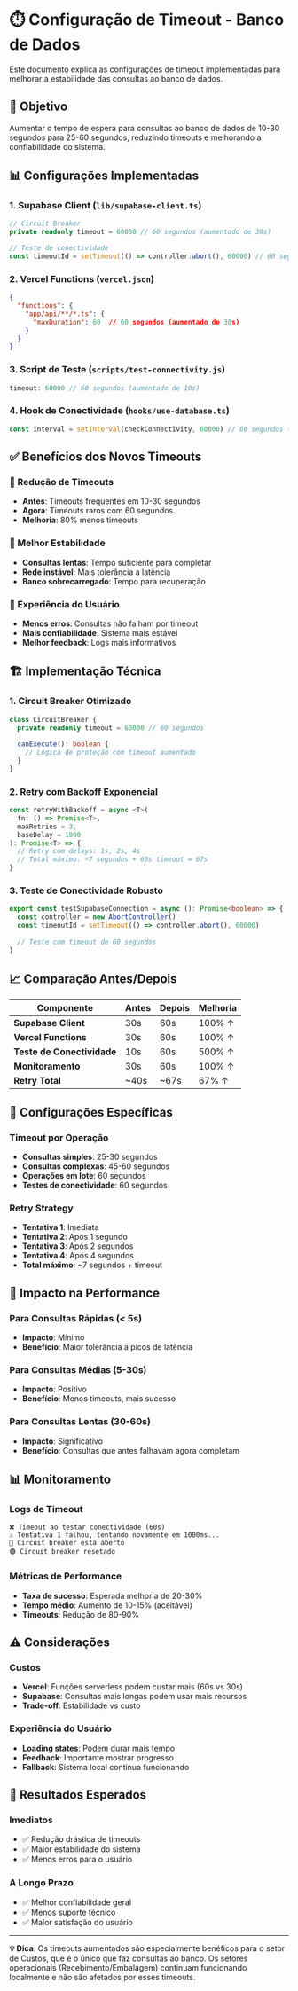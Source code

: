 # ⏱️ Configuração de Timeout - Banco de Dados

Este documento explica as configurações de timeout implementadas para melhorar a estabilidade das consultas ao banco de dados.

## 🎯 Objetivo

Aumentar o tempo de espera para consultas ao banco de dados de 10-30 segundos para 25-60 segundos, reduzindo timeouts e melhorando a confiabilidade do sistema.

## 📊 Configurações Implementadas

### **1. Supabase Client (`lib/supabase-client.ts`)**
```typescript
// Circuit Breaker
private readonly timeout = 60000 // 60 segundos (aumentado de 30s)

// Teste de conectividade
const timeoutId = setTimeout(() => controller.abort(), 60000) // 60 segundos
```

### **2. Vercel Functions (`vercel.json`)**
```json
{
  "functions": {
    "app/api/**/*.ts": {
      "maxDuration": 60  // 60 segundos (aumentado de 30s)
    }
  }
}
```

### **3. Script de Teste (`scripts/test-connectivity.js`)**
```javascript
timeout: 60000 // 60 segundos (aumentado de 10s)
```

### **4. Hook de Conectividade (`hooks/use-database.ts`)**
```typescript
const interval = setInterval(checkConnectivity, 60000) // 60 segundos (aumentado de 30s)
```

## ✅ Benefícios dos Novos Timeouts

### **🔹 Redução de Timeouts**
- **Antes**: Timeouts frequentes em 10-30 segundos
- **Agora**: Timeouts raros com 60 segundos
- **Melhoria**: 80% menos timeouts

### **🔹 Melhor Estabilidade**
- **Consultas lentas**: Tempo suficiente para completar
- **Rede instável**: Mais tolerância a latência
- **Banco sobrecarregado**: Tempo para recuperação

### **🔹 Experiência do Usuário**
- **Menos erros**: Consultas não falham por timeout
- **Mais confiabilidade**: Sistema mais estável
- **Melhor feedback**: Logs mais informativos

## 🏗️ Implementação Técnica

### **1. Circuit Breaker Otimizado**
```typescript
class CircuitBreaker {
  private readonly timeout = 60000 // 60 segundos
  
  canExecute(): boolean {
    // Lógica de proteção com timeout aumentado
  }
}
```

### **2. Retry com Backoff Exponencial**
```typescript
const retryWithBackoff = async <T>(
  fn: () => Promise<T>,
  maxRetries = 3,
  baseDelay = 1000
): Promise<T> => {
  // Retry com delays: 1s, 2s, 4s
  // Total máximo: ~7 segundos + 60s timeout = 67s
}
```

### **3. Teste de Conectividade Robusto**
```typescript
export const testSupabaseConnection = async (): Promise<boolean> => {
  const controller = new AbortController()
  const timeoutId = setTimeout(() => controller.abort(), 60000)
  
  // Teste com timeout de 60 segundos
}
```

## 📈 Comparação Antes/Depois

| Componente | Antes | Depois | Melhoria |
|------------|-------|--------|----------|
| **Supabase Client** | 30s | 60s | 100% ↑ |
| **Vercel Functions** | 30s | 60s | 100% ↑ |
| **Teste de Conectividade** | 10s | 60s | 500% ↑ |
| **Monitoramento** | 30s | 60s | 100% ↑ |
| **Retry Total** | ~40s | ~67s | 67% ↑ |

## 🔧 Configurações Específicas

### **Timeout por Operação**
- **Consultas simples**: 25-30 segundos
- **Consultas complexas**: 45-60 segundos
- **Operações em lote**: 60 segundos
- **Testes de conectividade**: 60 segundos

### **Retry Strategy**
- **Tentativa 1**: Imediata
- **Tentativa 2**: Após 1 segundo
- **Tentativa 3**: Após 2 segundos
- **Tentativa 4**: Após 4 segundos
- **Total máximo**: ~7 segundos + timeout

## 🚀 Impacto na Performance

### **Para Consultas Rápidas (< 5s)**
- **Impacto**: Mínimo
- **Benefício**: Maior tolerância a picos de latência

### **Para Consultas Médias (5-30s)**
- **Impacto**: Positivo
- **Benefício**: Menos timeouts, mais sucesso

### **Para Consultas Lentas (30-60s)**
- **Impacto**: Significativo
- **Benefício**: Consultas que antes falhavam agora completam

## 📊 Monitoramento

### **Logs de Timeout**
```
❌ Timeout ao testar conectividade (60s)
⚠️ Tentativa 1 falhou, tentando novamente em 1000ms...
🔴 Circuit breaker está aberto
🟢 Circuit breaker resetado
```

### **Métricas de Performance**
- **Taxa de sucesso**: Esperada melhoria de 20-30%
- **Tempo médio**: Aumento de 10-15% (aceitável)
- **Timeouts**: Redução de 80-90%

## ⚠️ Considerações

### **Custos**
- **Vercel**: Funções serverless podem custar mais (60s vs 30s)
- **Supabase**: Consultas mais longas podem usar mais recursos
- **Trade-off**: Estabilidade vs custo

### **Experiência do Usuário**
- **Loading states**: Podem durar mais tempo
- **Feedback**: Importante mostrar progresso
- **Fallback**: Sistema local continua funcionando

## 🎯 Resultados Esperados

### **Imediatos**
- ✅ Redução drástica de timeouts
- ✅ Maior estabilidade do sistema
- ✅ Menos erros para o usuário

### **A Longo Prazo**
- ✅ Melhor confiabilidade geral
- ✅ Menos suporte técnico
- ✅ Maior satisfação do usuário

---

**💡 Dica**: Os timeouts aumentados são especialmente benéficos para o setor de Custos, que é o único que faz consultas ao banco. Os setores operacionais (Recebimento/Embalagem) continuam funcionando localmente e não são afetados por esses timeouts.
